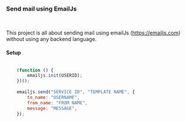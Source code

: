 ### Send mail using EmailJs
 </br>

This project is all about sending mail using emailJs (https://emailjs.com) without using any backend language.

#### Setup
```javascript

    (function () {
        emailjs.init(USERID);
    })();
    
    emailjs.send("SERVICE ID", "TEMPLATE NAME", {
        to_name: "USERNAME",
        from_name: "FROM NAME",
        message: "MESSAGE",
    });
```
